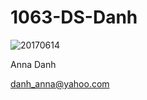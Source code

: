 # 1063-DS-Danh

![20170614](https://user-images.githubusercontent.com/35544921/35119195-caf16788-fc59-11e7-83ec-8392008b40ae.jpg)

Anna Danh

danh_anna@yahoo.com
